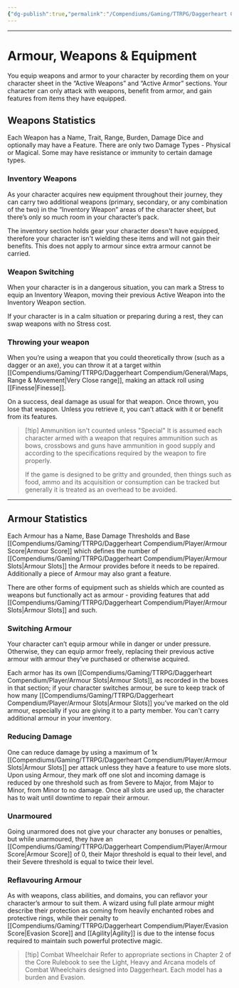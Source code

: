 ```yaml
---
{"dg-publish":true,"permalink":"/Compendiums/Gaming/TTRPG/Daggerheart Compendium/Player/Armour, Weapons & Equipment/"}
---
```



---
# Armour, Weapons & Equipment
You equip weapons and armor to your character by recording them on your character sheet in the “Active Weapons” and “Active Armor” sections. Your character can only attack with weapons, benefit from armor, and gain features from items they have equipped.

## Weapons Statistics
Each Weapon has a Name, Trait, Range, Burden, Damage Dice and optionally may have a Feature.
There are only two Damage Types - Physical or Magical. Some may have resistance or immunity to certain damage types.

### Inventory Weapons
As your character acquires new equipment throughout their journey, they can carry two additional weapons (primary, secondary, or any combination of the two) in the “Inventory Weapon” areas of the character sheet, but there’s only so much room in your character’s pack. 

The inventory section holds gear your character doesn't have equipped, therefore your character isn't wielding these items and will not gain their benefits. This does not apply to armour since extra armour cannot be carried.

### Weapon Switching
When your character is in a dangerous situation, you can mark a Stress to equip an Inventory Weapon, moving their previous Active Weapon into the Inventory Weapon section.

If your character is in a calm situation or preparing during a rest, they can swap weapons with no Stress cost.

### Throwing your weapon
When you’re using a weapon that you could theoretically throw (such as a dagger or an axe), you can throw it at a target within [[Compendiums/Gaming/TTRPG/Daggerheart Compendium/General/Maps, Range & Movement\|Very Close range]], making an attack roll using [[Finesse\|Finesse]]. 

On a success, deal damage as usual for that weapon. Once thrown, you lose that weapon. Unless you retrieve it, you can’t attack with it or benefit from its features.

> [!tip] Ammunition isn't counted unless "Special"
> It is assumed each character armed with a weapon that requires ammunition such as bows, crossbows and guns have ammunition in good supply and according to the specifications required by the weapon to fire properly.
> 
> If the game is designed to be gritty and grounded, then things such as food, ammo and its acquisition or consumption can be tracked but generally it is treated as an overhead to be avoided.


---
## Armour Statistics
Each Armour has a Name, Base Damage Thresholds and Base [[Compendiums/Gaming/TTRPG/Daggerheart Compendium/Player/Armour Score\|Armour Score]] which defines the number of [[Compendiums/Gaming/TTRPG/Daggerheart Compendium/Player/Armour Slots\|Armour Slots]] the Armour provides before it needs to be repaired. Additionally a piece of Armour may also grant a feature.

There are other forms of equipment such as shields which are counted as weapons but functionally act as armour - providing features that add [[Compendiums/Gaming/TTRPG/Daggerheart Compendium/Player/Armour Slots\|Armour Slots]] and such.

### Switching Armour
Your character can’t equip armour while in danger or under pressure. 
Otherwise, they can equip armor freely, replacing their previous active armour with armour they’ve purchased or otherwise acquired. 

Each armor has its own [[Compendiums/Gaming/TTRPG/Daggerheart Compendium/Player/Armour Slots\|Armour Slots]], as recorded in the boxes in that section; if your character switches armour, be sure to keep track of how many [[Compendiums/Gaming/TTRPG/Daggerheart Compendium/Player/Armour Slots\|Armour Slots]] you’ve marked on the old armour, especially if you are giving it to a party member. You can't carry additional armour in your inventory.

### Reducing Damage
One can reduce damage by using a maximum of 1x [[Compendiums/Gaming/TTRPG/Daggerheart Compendium/Player/Armour Slots\|Armour Slots]] per attack unless they have a feature to use more slots. 
Upon using Armour, they mark off one slot and incoming damage is reduced by one threshold such as from Severe to Major, from Major to Minor, from Minor to no damage.
Once all slots are used up, the character has to wait until downtime to repair their armour.

### Unarmoured
Going unarmored does not give your character any bonuses or penalties, but while unarmoured, they have an [[Compendiums/Gaming/TTRPG/Daggerheart Compendium/Player/Armour Score\|Armour Score]] of 0, their Major threshold is equal to their level, and their Severe threshold is equal to twice their level.

### Reflavouring Armour
As with weapons, class abilities, and domains, you can reflavor your character’s armour to suit them. A wizard using full plate armour might describe their protection as coming from heavily enchanted robes and protective rings, while their penalty to [[Compendiums/Gaming/TTRPG/Daggerheart Compendium/Player/Evasion Score\|Evasion Score]] and [[Agility\|Agility]] is due to the intense focus required to maintain such powerful protective magic.

> [!tip] Combat Wheelchair
> Refer to appropriate sections in Chapter 2 of the Core Rulebook to see the Light, Heavy and Arcana models of Combat Wheelchairs designed into Daggerheart. Each model has a burden and Evasion.